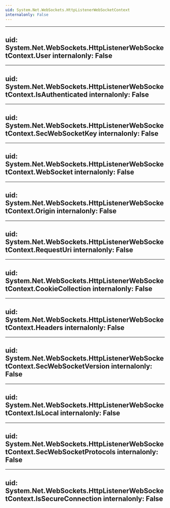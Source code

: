 ```yaml
---
uid: System.Net.WebSockets.HttpListenerWebSocketContext
internalonly: False
---
```


---
uid: System.Net.WebSockets.HttpListenerWebSocketContext.User
internalonly: False
---

---
uid: System.Net.WebSockets.HttpListenerWebSocketContext.IsAuthenticated
internalonly: False
---

---
uid: System.Net.WebSockets.HttpListenerWebSocketContext.SecWebSocketKey
internalonly: False
---

---
uid: System.Net.WebSockets.HttpListenerWebSocketContext.WebSocket
internalonly: False
---

---
uid: System.Net.WebSockets.HttpListenerWebSocketContext.Origin
internalonly: False
---

---
uid: System.Net.WebSockets.HttpListenerWebSocketContext.RequestUri
internalonly: False
---

---
uid: System.Net.WebSockets.HttpListenerWebSocketContext.CookieCollection
internalonly: False
---

---
uid: System.Net.WebSockets.HttpListenerWebSocketContext.Headers
internalonly: False
---

---
uid: System.Net.WebSockets.HttpListenerWebSocketContext.SecWebSocketVersion
internalonly: False
---

---
uid: System.Net.WebSockets.HttpListenerWebSocketContext.IsLocal
internalonly: False
---

---
uid: System.Net.WebSockets.HttpListenerWebSocketContext.SecWebSocketProtocols
internalonly: False
---

---
uid: System.Net.WebSockets.HttpListenerWebSocketContext.IsSecureConnection
internalonly: False
---
